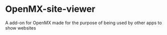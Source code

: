 # OpenMX-site-viewer
A add-on for OpenMX made for the purpose of being used by other apps to show websites
